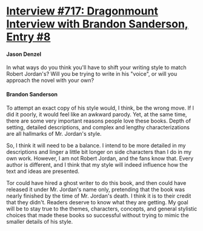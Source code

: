 # [Interview #717: Dragonmount Interview with Brandon Sanderson, Entry #8](https://www.theoryland.com/intvmain.php?i=717#8)

#### Jason Denzel

In what ways do you think you'll have to shift your writing style to match Robert Jordan's? Will you be trying to write in his "voice", or will you approach the novel with your own?

#### Brandon Sanderson

To attempt an exact copy of his style would, I think, be the wrong move. If I did it poorly, it would feel like an awkward parody. Yet, at the same time, there are some very important reasons people love these books. Depth of setting, detailed descriptions, and complex and lengthy characterizations are all hallmarks of Mr. Jordan's style.

So, I think it will need to be a balance. I intend to be more detailed in my descriptions and linger a little bit longer on side characters than I do in my own work. However, I am not Robert Jordan, and the fans know that. Every author is different, and I think that my style will indeed influence how the text and ideas are presented.

Tor could have hired a ghost writer to do this book, and then could have released it under Mr. Jordan's name only, pretending that the book was nearly finished by the time of Mr. Jordan's death. I think it is to their credit that they didn't. Readers deserve to know what they are getting. My goal will be to stay true to the themes, characters, concepts, and general stylistic choices that made these books so successful without trying to mimic the smaller details of his style.

